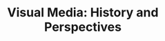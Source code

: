 ---
layout: post
title:  "Visual Media: History and Perspectives"
image: "/images/2014_visual.png"
categories: research
authors: "Thomas S. Huang, Vuong Le, Thomas Paine, <strong>Pooya Khorrami</strong>, Usman Tariq"
venue: "IEEE Multimedia"
paper: "https://ieeexplore.ieee.org/stamp/stamp.jsp?arnumber=6818960"
---